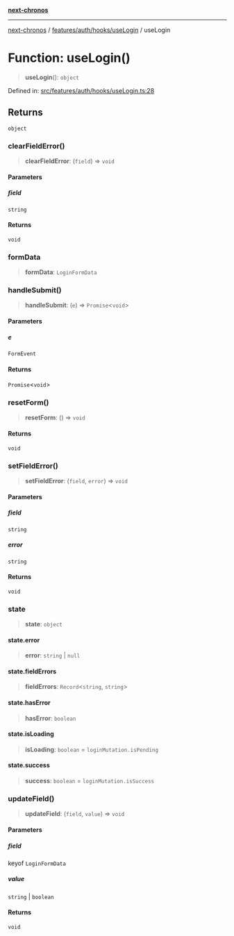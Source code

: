 [**next-chronos**](../../../../../README.md)

***

[next-chronos](../../../../../README.md) / [features/auth/hooks/useLogin](../README.md) / useLogin

# Function: useLogin()

> **useLogin**(): `object`

Defined in: [src/features/auth/hooks/useLogin.ts:28](https://github.com/Bababum95/next-chronos/blob/41860730c8dd12c16699269e1eee86402c8d1a9f/src/features/auth/hooks/useLogin.ts#L28)

## Returns

`object`

### clearFieldError()

> **clearFieldError**: (`field`) => `void`

#### Parameters

##### field

`string`

#### Returns

`void`

### formData

> **formData**: `LoginFormData`

### handleSubmit()

> **handleSubmit**: (`e`) => `Promise`\<`void`\>

#### Parameters

##### e

`FormEvent`

#### Returns

`Promise`\<`void`\>

### resetForm()

> **resetForm**: () => `void`

#### Returns

`void`

### setFieldError()

> **setFieldError**: (`field`, `error`) => `void`

#### Parameters

##### field

`string`

##### error

`string`

#### Returns

`void`

### state

> **state**: `object`

#### state.error

> **error**: `string` \| `null`

#### state.fieldErrors

> **fieldErrors**: `Record`\<`string`, `string`\>

#### state.hasError

> **hasError**: `boolean`

#### state.isLoading

> **isLoading**: `boolean` = `loginMutation.isPending`

#### state.success

> **success**: `boolean` = `loginMutation.isSuccess`

### updateField()

> **updateField**: (`field`, `value`) => `void`

#### Parameters

##### field

keyof `LoginFormData`

##### value

`string` | `boolean`

#### Returns

`void`
